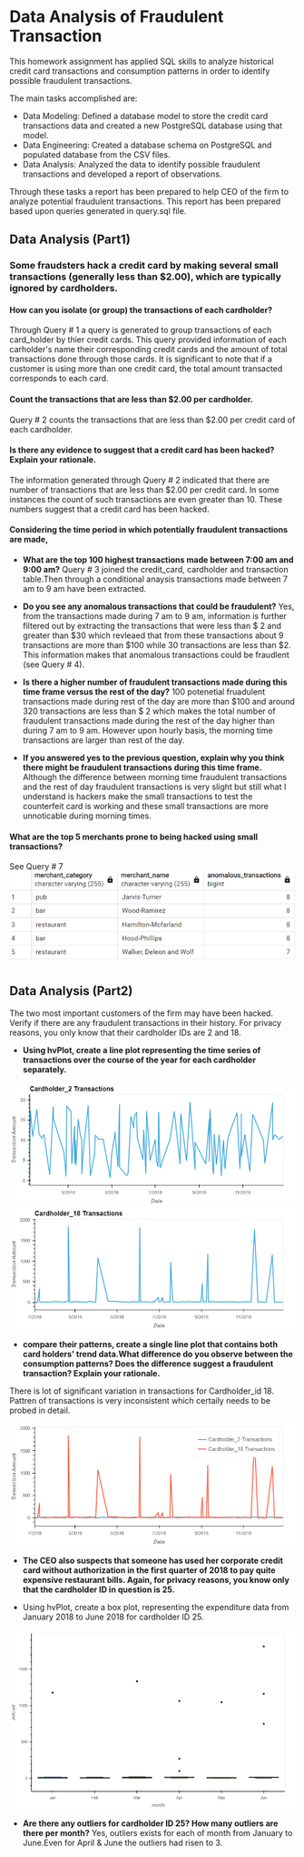 
#  Data Analysis of Fraudulent Transaction

This homework assignment has applied SQL skills to analyze historical credit card transactions and consumption patterns in order to identify possible fraudulent transactions.

The main tasks accomplished are:

* Data Modeling: Defined a database model to store the credit card transactions data and created a new PostgreSQL database using that model.
* Data Engineering: Created a database schema on PostgreSQL and populated database from the CSV files.
* Data Analysis: Analyzed the data to identify possible fraudulent transactions and developed a report of observations.
 
 
Through these tasks a report has been prepared to help CEO of the firm to analyze potential fraudulent transactions. This report has been prepared based upon queries generated in query.sql file.

## Data Analysis (Part1)

### Some fraudsters hack a credit card by making several small transactions (generally less than $2.00), which are typically ignored by cardholders.

#### How can you isolate (or group) the transactions of each cardholder?

   Through Query # 1 a query is generated to group transactions of each card_holder by thier credit cards. This query provided information of each carholder's name their corresponding credit cards and the amount of total transactions done through those cards. It is significant to note that if a customer is using more than one credit card, the total amount transacted corresponds to each card.
   
#### Count the transactions that are less than $2.00 per cardholder.

   Query # 2 counts the transactions that are less than $2.00 per credit card of each cardholder.
   
#### Is there any evidence to suggest that a credit card has been hacked? Explain your rationale.

   The information generated through Query # 2 indicated that there are number of transactions that are less than $2.00 per credit card. In some instances the count of such transactions are even greater than 10. These numbers suggest that a credit card has been hacked.

#### Considering the time period in which potentially fraudulent transactions are made,

*  **What are the top 100 highest transactions made between 7:00 am and 9:00 am?** 
    Query # 3 joined the credit_card, cardholder and transaction table.Then through a conditional anaysis transactions made between 7 am to 9 am have been extracted. 
   
*  **Do you see any anomalous transactions that could be fraudulent?** 
   Yes, from the transactions made during 7 am to 9 am, information is further filtered out by extracting the transactions that were less than $ 2 and greater than $30 which revleaed that from these transactions about 9 transactions are more than $100 while 30 transactions are less than $2. This information makes that anomalous transactions could be fraudlent (see Query # 4).

*  **Is there a higher number of fraudulent transactions made during this time frame versus the rest of the day?** 
   100 potenetial fruadulent transactions made during rest of the day are more than $100 and around 320 transactions are less than $ 2 which makes the total number of fraudulent transactions made during the rest of the day higher than during 7 am to 9 am. However upon hourly basis, the morning time transactions are larger than rest of the day.

*  **If you answered yes to the previous question, explain why you think there might be fraudulent transactions during this time frame.** 
   Although the difference between morning time fraudulent transactions and the rest of day fraudulent transactions is very slight but still what I understand is hackers make the small transactions to test the counterfeit card is working and these small transactions are more unnoticable during morning times.  

#### What are the top 5 merchants prone to being hacked using small transactions?
See Query # 7 
![top_5_merchant](top_5_merchants.png)


## Data Analysis (Part2)

The two most important customers of the firm may have been hacked. Verify if there are any fraudulent transactions in their history. For privacy reasons, you only know that their cardholder IDs are 2 and 18.

* **Using hvPlot, create a line plot representing the time series of transactions over the course of the year for each cardholder separately.**

![cardholder_2](cardholder_2.png)    ![cardholder_18](cardholder_18.png)


*  **compare their patterns, create a single line plot that contains both card holders' trend data.What difference do you observe between the consumption patterns? Does the difference suggest a fraudulent transaction? Explain your rationale.**

There is lot of significant variation in transactions for Cardholder_id 18. Pattren of transactions is very inconsistent which certaily needs to be probed in detail.

![combined_Chart](combined_chart.png)


* **The CEO also suspects that someone has used her corporate credit card without authorization in the first quarter of 2018 to pay quite expensive restaurant bills. Again, for privacy reasons, you know only that the cardholder ID in question is 25.**

* Using hvPlot, create a box plot, representing the expenditure data from January 2018 to June 2018 for cardholder ID 25.

![box_plot](box_plot.png)

* **Are there any outliers for cardholder ID 25? How many outliers are there per month?**
Yes, outliers exists for each of month from January to June.Even for April & June the outliers had risen to 3.


     
   
  
